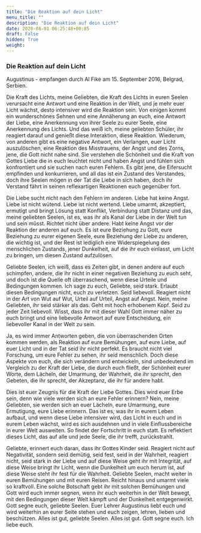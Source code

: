 ```yaml
---
title: "Die Reaktion auf dein Licht"
menu_title: ""
description: "Die Reaktion auf dein Licht"
date: 2020-08-01 06:25:48+00:85
draft: False
hidden: True
weight:
---
```

### Die Reaktion auf dein Licht

Augustinus - empfangen durch Al Fike am 15. September 2016, Belgrad, Serbien.

Die Kraft des Lichts, meine Geliebten, die Kraft des Lichts in euren Seelen verursacht eine Antwort und eine Reaktion in der Welt, und je mehr euer Licht wächst, desto intensiver wird die Reaktion sein. Von einigen kommt ein wunderschönes Sehnen und eine Annäherung an euch, eine Antwort der Liebe, eine Anerkennung von ihrer Seele zu eurer Seele, eine Anerkennung des Lichts. Und das weiß ich, meine geliebten Schüler, ihr reagiert darauf und genießt diese Interaktion, diese Reaktion. Wiederum, von anderen gibt es eine negative Antwort, ein Verlangen, euer Licht auszulöschen, eine Reaktion des Misstrauens, der Angst und des Zorns, jene, die Gott nicht nahe sind. Sie verstehen die Schönheit und die Kraft von Gottes Liebe die in euch leuchtet nicht und haben Angst und fühlen sich konfrontiert und sie suchen nach euren Fehlern. Es gibt jene, die Eifersucht empfinden und konkurrieren, und all das ist ein Zustand des Verstandes, doch ihre Seelen mögen in der Tat die Liebe in sich haben, doch ihr Verstand fährt in seinen reflexartigen Reaktionen euch gegenüber fort.

Die Liebe sucht nicht nach den Fehlern im anderen. Liebe hat keine Angst. Liebe ist nicht wütend. Liebe ist nicht wertend. Liebe umarmt, akzeptiert, ermutigt und bringt Lösung statt Konflikt, Verbindung statt Distanz und das, meine geliebten Seelen, ist es, was ihr als Kanal der Liebe in der Welt tun und sein müsst. Richtet nicht über andere. Habt keine Angst vor der Reaktion der anderen auf euch. Es ist eure Beziehung zu Gott, eure Beziehung zu eurer eigenen Seele, eure Beziehung der Liebe zu anderen, die wichtig ist, und der Rest ist lediglich eine Widerspiegelung des menschlichen Zustands, jener Dunkelheit, auf die ihr euch einlasst, um Licht zu bringen, um diesen Zustand aufzulösen.

Geliebte Seelen, ich weiß, dass es Zeiten gibt, in denen andere auf euch schimpfen, andere, die ihr nicht in einer negativen Beziehung zu euch seht, und doch ist die Quelle oft überraschend, wenn diese Urteile und Bedingungen kommen. Ich sage zu euch, Geliebte, seid stark. Erlaubt diesen Bedingungen nicht, euch zu verletzen. Seid liebevoll. Reagiert nicht in der Art von Wut auf Wut, Urteil auf Urteil, Angst auf Angst. Nein, meine Geliebten, ihr seid stärker als das. Geht mit hoch erhobenem Kopf. Seid zu jeder Zeit liebevoll. Wisst, dass ihr mit dieser Wahl Gott immer näher zu euch bringt und eine liebevolle Antwort auf eure Entscheidung, ein liebevoller Kanal in der Welt zu sein.

Ja, es wird immer Antworten geben, die von überraschenden Orten kommen werden, als Reaktion auf eure Bemühungen, auf eure Liebe, auf euer Licht und in der Tat seid ihr nicht perfekt. Es braucht nicht viel Forschung, um eure Fehler zu sehen, ihr seid menschlich. Doch diese Aspekte von euch, die sich verändern und entwickeln, sind unbedeutend im Vergleich zu der Kraft der Liebe, die durch euch fließt, der Schönheit eurer Worte, dem Lächeln, der Umarmung, der Wahrheit, die ihr sprecht, den Gebeten, die ihr sprecht, der Akzeptanz, die ihr für andere habt.

Dies ist euer Zeugnis für die Kraft der Liebe Gottes. Dies wird euer Erbe sein, denn wie viele werden sich an eure Fehler erinnern? Nein, meine Geliebten, sie werden sich an euer Lächeln, eure Umarmung, eure Ermutigung, eure Liebe erinnern. Das ist es, was ihr in eurem Leben aufbaut, und wenn diese Liebe intensiver wird, das Licht in euch und in eurem Leben wächst, wird es sich ausdehnen und in viele Einflussbereiche in eurer Welt ausweiten. So findet der Fortschritt in euch statt. Es reflektiert dieses Licht, das auf alle und jede Seele, die ihr trefft, zurückstrahlt.

Geliebte, erinnert euch daran, dass ihr Gottes Kinder seid. Reagiert nicht auf Negativität, sondern seid demütig, seid fest, seid in der Wahrheit, reagiert nicht, seid stark in der Liebe und auf diese Weise geht ihr mit Integrität, auf diese Weise bringt ihr Licht, wenn die Dunkelheit um euch herum ist, auf diese Weise steht ihr fest für die Wahrheit. Geliebte Seelen, macht weiter in euren Bemühungen und mit euren Reisen. Reicht hinaus und umarmt viele so kraftvoll. Eine solche Botschaft gebt ihr mit solchen Bemühungen und Gott wird euch immer segnen, wenn ihr euch weiterhin in der Welt bewegt, mit den Bedingungen dieser Welt kämpft und der Dunkelheit entgegenwirkt. Gott segne euch, geliebte Seelen. Euer Lehrer Augustinus liebt euch und wird weiterhin an eurer Seite stehen und euch zeigen, lehren, lieben und beschützen. Alles ist gut, geliebte Seelen. Alles ist gut. Gott segne euch. Ich liebe euch.
